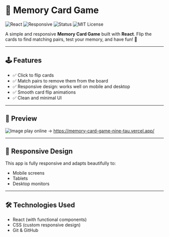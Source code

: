 # 🧠 Memory Card Game

![React](https://img.shields.io/badge/React-20232A?style=for-the-badge&logo=react&logoColor=61DAFB)
![Responsive](https://img.shields.io/badge/Responsive-Yes-blue?style=for-the-badge)
![Status](https://img.shields.io/badge/Project-Active-brightgreen?style=for-the-badge)
![MIT License](https://img.shields.io/badge/License-MIT-yellow.svg?style=for-the-badge)

A simple and responsive **Memory Card Game** built with **React**. Flip the cards to find matching pairs, test your memory, and have fun! 🧩

---

## 🕹 Features

- ✅ Click to flip cards
- ✅ Match pairs to remove them from the board
- ✅ Responsive design: works well on mobile and desktop
- ✅ Smooth card flip animations
- ✅ Clean and minimal UI

---
## 📸 Preview
![Image](https://github.com/user-attachments/assets/07d63a35-bc48-4cee-9709-d5e0af3aebc0)
play online -> https://memory-card-game-nine-tau.vercel.app/

---

## 📱 Responsive Design

This app is fully responsive and adapts beautifully to:
- Mobile screens
- Tablets
- Desktop monitors

---

## 🛠 Technologies Used

- React (with functional components)
- CSS (custom responsive design)
- Git & GitHub

